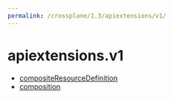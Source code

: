 ```yaml
---
permalink: /crossplane/1.3/apiextensions/v1/
---
```


# apiextensions.v1



* [compositeResourceDefinition](compositeResourceDefinition.md)
* [composition](composition.md)